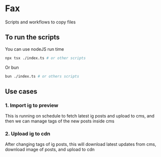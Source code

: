 # Fax

Scripts and workflows to copy files

## To run the scripts

You can use nodeJS run time

```sh
npx tsx ./index.ts # or other scripts
```

Or bun

```sh
bun ./index.ts # or others scripts
```

## Use cases

### 1. Import ig to preview

This is running on schedule to fetch latest ig posts and upload to cms, and then we can manage tags of the new posts inside cms

### 2. Upload ig to cdn

After changing tags of ig posts, this will download latest updates from cms, download image of posts, and upload to cdn

